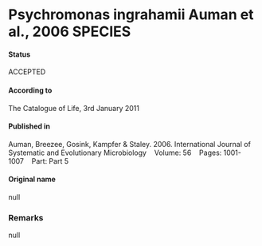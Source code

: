 # Psychromonas ingrahamii Auman et al., 2006 SPECIES

#### Status
ACCEPTED

#### According to
The Catalogue of Life, 3rd January 2011

#### Published in
Auman, Breezee, Gosink, Kampfer & Staley. 2006. International Journal of Systematic and Evolutionary Microbiology    Volume: 56    Pages: 1001-1007    Part: Part 5

#### Original name
null

### Remarks
null